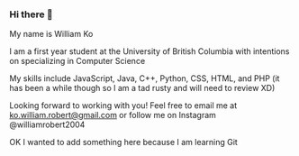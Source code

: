 ### Hi there 👋
My name is William Ko

I am a first year student at the University of British Columbia with intentions on specializing in Computer Science

My skills include JavaScript, Java, C++, Python, CSS, HTML, and PHP (it has been a while though so I am a tad rusty and will need to review XD)

Looking forward to working with you! Feel free to email me at ko.william.robert@gmail.com or follow me on Instagram @williamrobert2004

OK I wanted to add something here because I am learning Git

<!--
**LordofSabres/LordofSabres** is a ✨ _special_ ✨ repository because its `README.md` (this file) appears on your GitHub profile.

Here are some ideas to get you started:

- 🔭 I’m currently working on ...
- 🌱 I’m currently learning ...
- 👯 I’m looking to collaborate on ...
- 🤔 I’m looking for help with ...
- 💬 Ask me about ...
- 📫 How to reach me: ...
- 😄 Pronouns: ...
- ⚡ Fun fact: ...
-->
